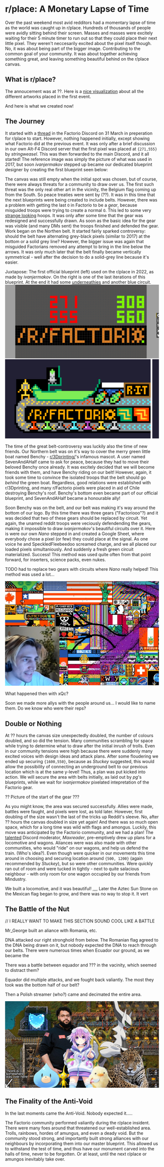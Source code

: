 # r/place: A Monetary Lapse of Time

Over the past weekend most avid redditors had a momentary lapse of time as the world was caught up in r/place. Hundreds of thousands of people were avidly sitting behind their screen. Masses and masses were excitely waiting for their 5 minute timer to run out so that they could place their next little pixel. They weren't neccesarily excited about the pixel itself though. No, it was about being part of the bigger image. Contributing to the common goal of your community. It was about together achieving something great, and leaving something beautiful behind on the r/place canvas.

## What is r/place?

The annoucement was at ??.  Here is a [nice visualization](https://draemm.li/various/place-atlas/) about all the different artworks placed in the first event.

And here is what we created now!

## The Journey

It started with a [thread](https://discord.com/channels/139677590393716737/959132842787487814) in the Factorio Discord on 31 March in preperation for r/place to start. However, nothing happened initially, except showing what Factorio did at the previous event. It was only after a brief discussion in our own Alt-F4 Discord server that the first pixel was placed at `{271,555}` by *stringweasel*. This was then forwarded to the main Discord, and it all started! The reference image was simply the picture of what was used in 2017, but soon *ivanjermakov* stepped up became our dedicated blueprint designer by creating the first blueprint seen below:

The canvas was still empty when the initial spot was chosen, but of course, there were always threats for a community to draw over us. The first such threat was the only real other art in the vicinity, the Belgium flag coming up from the South. So peace treaties were sent by (??). It was in this time that the next blueprints were being created to include belts. However, there was a problem with getting the last `O` in Factorio to be a _gear_, because misguided troops were trying to create a normal `O`. This led to some very [strange looking](https://media.discordapp.net/attachments/959132842787487814/959481710414815232/unknown.png) hoops. It was only after some time that the gear was redesigned and successfully drawn. As soon as the basic idea for the gear was visible (and many DMs sent) the troops finished and defended the gear. Work began on the Northen belt. It started fairly sparked controversy: should the belt have alternating grey-black pixels (similar to 2017) at the bottom or a solid grey line? However, the bigger issue was again that misguided Factorians removed any attempt to bring in the line below the arrows. It was only much later that the belt finally became vertically symmetrical - well after the decision to do a solid-grey line because it's easier.

Juxtapose: The first official blueprint (left) used on the r/place in 2022, as made by *ivanjermakov*. On the right is one of the last iterations of this blueprint. At the end it had some [underneathies](https://alt-f4.blog/ALTF4-9/#underneathies) and another blue circuit.
![](media/first-blueprint.png)
![](media/final-ish-benchy-blueprint.png)

The time of the great belt-controversy was luckily also the time of new friends. Our Northern belt was on it's way to cover the merry green little boat named Benchy - [r/3Dprinting/](r/3Dprinting/)'s infamous mascot. A user named SevenAndAHalf came to ask for peace, because they had to move their beloved Benchy once already. It was excitely decided that we will become friends with them, and have Benchy riding on our belt! However, again, it took some time to convince the isolated troops that the belt should go _behind_ the green boat. Regardless, good relations were established with r/3Dprinting, and many r/Factorio pixels were placed in aid of Chile destroying Benchy's roof. Benchy's bottom even became part of our official blueprint, and SevenAndAHalf became a honourable ally!

Soon Benchy was on the belt, and our belt was making it's way around the bottom of our logo. By this time there was three gears ("Factoriooo"?) and it was decided that two of these gears should be replaced by circuit. Yet again, the unamed reddit troops were veciously defendending the gears, making it impossible to draw *ivanjermakov*'s beautiful circuits over it. Here is were our own *Nano* stepped in and created a Google Sheet, where everybody chose a pixel (or few) they could place at the signal. As one voice he and SpeckledFleebeedoo screamed charge, and we all placed our loaded pixels simultaniously. And suddenly a fresh green circuit materialized. Success! This method was used quite often from that point forward, for inserters, science packs, even nukes.

TODO had to replace two gears with circuits where *Nano* really helped! This method was used a lot...

![There was even a moment when some streamer decided to an unsolicited attack which almost hit us (Image captured by aptly named *mxdanger*)](media/xqc-threat.png) 

What happened then with xQc?

Soon we made more allys with the people around us... I would like to name them. Do we know who were their reps?

## Double or Nothing

At ?? hours the canvas size unexpectedly doubled, the number of colours doubled, and so did the tension. Many communities scrambling for space while trying to determine what to draw after the initial inrush of trolls. Even in our community tensions were high because there were suddenly many excited voices with design ideas and attack plans. After some floudering we ended up securing `{1600,550}`, because as *Stuckey* suggested, this would allow the possibility of connecting an underground belt to our previous location which is at the same y-level! Thus, a plan was put kicked into action. We will secure the area with belts initially, as laid out by *pg*'s blueprints, while we wait for *ivanjermakov* pixelated intepretation of the Factorio gear. 

?? Picture of the start of the gear ???

As you might know, the area was secured successfully. Allies were made, battles were faught, and pixels were lost, as told later. However, first doubling of the size wasn't the last of the tricks up Reddit's sleeve. No, after ?? hours the canvas doubled in size yet again! And there was so much open space, which for a long time was wild with flags and amongus. Luckily, this move was anticipated by the Factorio community, and we had a plan! The [talented](https://mods.factorio.com/mod/bumble-bots) Discord moderator, *Maxreader*, pre-emptively drew up plans for a locomotive and wagons. Aliances were was also made with other communities, who would "ride" on our wagons, and help us defend the train. (Who's idea?). Even though were quicker in our movements this time around in choosing and securing location around `{500, 1200}` (again recommended by *Stuckey*), but so were other communities. Were quickly ran out of room and were tucked in tightly - next to quite salacious neighbour - with only room for one wagon occupied by our friends from Mindustry.

We built a locomotive, and it was beautiful! ,,,, Later the Aztec Sun Stone on the Mexican flag began to grow, and there was no way to stop it. It vert 


## The Battle of the Nut

// I REALLY WANT TO MAKE THIS SECTION SOUND COOL LIKE A BATTLE

Mr_George built an aliance with Romania, etc.

DNA attacked our right stronghold from below. The Romanian flag agreed to the DNA being drawn on it, but nobody expected the DNA to reach through our belts. There were numerous times when Ecuador our ground, as we became the 

There was a battle between equador and ??? in the vacinity, which seemed to distract them?

Equador did multiple attacks, and we fought back valiantly. The most they took was the bottom half of our belt?

Then a Polish streamer (who?) came and decimated the entire area.

![A mural made by our friends, #100Devs, who was close to us when the Polish flag invaded. It shows ??, ??, ??.... Made by *Trainer_Brendan*](media/100devs-mural.png)


## The Finality of the Anti-Void

In the last moments came the Anti-Void. Nobody expected it.....

The Factorio community performed valiantly during the r/place insident. There were many foes around that threatened our well-established area. Trolls, rainbows, hordes of amungus, and even a deady void. But the community stood strong, and importantly built strong alliances with our neighbours by incorporating them into our master blueprint. This allowed us to withstand the test of time, and thus have our monument carved into the halls of time, never to be forgotten. Or at least, until the next r/place or amungos inevitably take over.